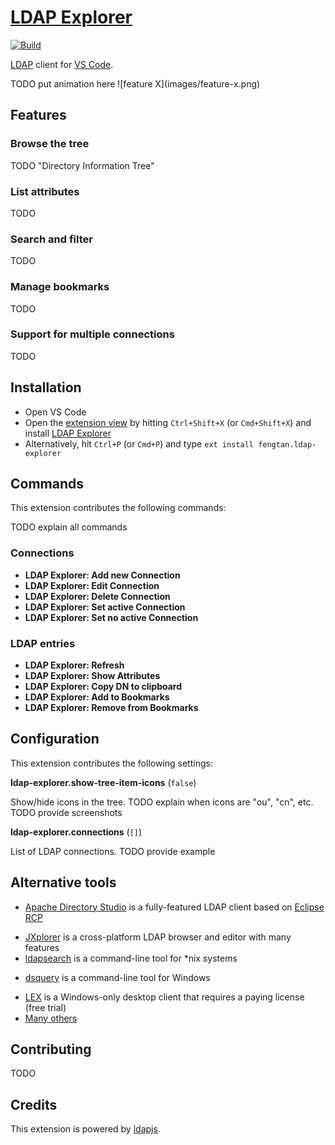 # [LDAP Explorer](https://marketplace.visualstudio.com/items?itemName=fengtan.ldap-explorer)

[![Build](https://github.com/fengtan/ldap-explorer/actions/workflows/build.yml/badge.svg)](https://github.com/fengtan/ldap-explorer/actions/workflows/build.yml)

[LDAP](https://en.wikipedia.org/wiki/Lightweight_Directory_Access_Protocol) client for [VS Code](https://code.visualstudio.com/).

TODO put animation here \!\[feature X\]\(images/feature-x.png\)

## Features

### Browse the tree

TODO "Directory Information Tree"

### List attributes

TODO

### Search and filter

TODO

### Manage bookmarks

TODO

### Support for multiple connections

TODO

## Installation

* Open VS Code
* Open the [extension view](https://code.visualstudio.com/docs/editor/extension-marketplace) by hitting `Ctrl+Shift+X` (or `Cmd+Shift+X`) and install [LDAP Explorer](https://marketplace.visualstudio.com/items?itemName=fengtan.ldap-explorer)
* Alternatively, hit `Ctrl+P` (or `Cmd+P`) and type `ext install fengtan.ldap-explorer`

## Commands

This extension contributes the following commands:

TODO explain all commands

### Connections

* **LDAP Explorer: Add new Connection**
* **LDAP Explorer: Edit Connection**
* **LDAP Explorer: Delete Connection**
* **LDAP Explorer: Set active Connection**
* **LDAP Explorer: Set no active Connection**

### LDAP entries

* **LDAP Explorer: Refresh**
* **LDAP Explorer: Show Attributes**
* **LDAP Explorer: Copy DN to clipboard**
* **LDAP Explorer: Add to Bookmarks**
* **LDAP Explorer: Remove from Bookmarks**

## Configuration

This extension contributes the following settings:

**ldap-explorer.show-tree-item-icons** (`false`)

Show/hide icons in the tree. TODO explain when icons are "ou", "cn", etc. TODO provide screenshots

**ldap-explorer.connections** (`[]`)

List of LDAP connections. TODO provide example

## Alternative tools

* [Apache Directory Studio](https://directory.apache.org/studio/) is a fully-featured LDAP client based on [Eclipse RCP](https://wiki.eclipse.org/Rich_Client_Platform)
- [JXplorer](http://jxplorer.org/) is a cross-platform LDAP browser and editor with many features
- [ldapsearch](https://linux.die.net/man/1/) is a command-line tool for *nix systems
* [dsquery](https://learn.microsoft.com/en-us/previous-versions/windows/it-pro/windows-server-2012-r2-and-2012/cc754232(v=ws.11)) is a command-line tool for Windows
- [LEX](http://www.ldapexplorer.com/) is a Windows-only desktop client that requires a paying license (free trial)
- [Many others](https://en.wikipedia.org/wiki/List_of_LDAP_software)

## Contributing

TODO

## Credits

This extension is powered by [ldapjs](http://ldapjs.org/).
